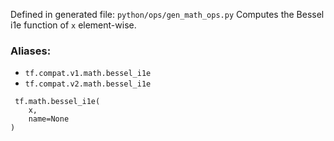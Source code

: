 Defined in generated file: `python/ops/gen_math_ops.py`
Computes the Bessel i1e function of `x` element-wise.
### Aliases:
- `tf.compat.v1.math.bessel_i1e`
- `tf.compat.v2.math.bessel_i1e`

```
 tf.math.bessel_i1e(
    x,
    name=None
)
```
